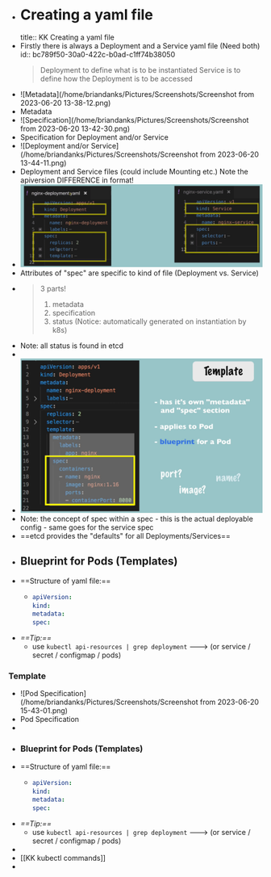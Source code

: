 - # Creating a yaml file
  title:: KK Creating a yaml file
- Firstly there is always a Deployment and a Service yaml file (Need both)
  id:: bc789f50-30a0-422c-b0ad-c1ff74b38050
  > Deployment to define what is to be instantiated
  > Service is to define how the Deployment is to be accessed
- ![Metadata](/home/briandanks/Pictures/Screenshots/Screenshot from 2023-06-20 13-38-12.png)
- Metadata
- ![Specification](/home/briandanks/Pictures/Screenshots/Screenshot from 2023-06-20 13-42-30.png)
- Specification for Deployment and/or Service
- ![Deployment and/or Service](/home/briandanks/Pictures/Screenshots/Screenshot from 2023-06-20 13-44-11.png)
- Deployment and Service files (could include Mounting etc.)   Note the apiversion DIFFERENCE in format!
- ![image.png](../assets/image_1686861013734_0.png)
- Attributes of "spec" are specific to kind of file (Deployment vs. Service)
- >3 parts!
  >1. metadata
  >2. specification
  >3. status (Notice: automatically generated on instantiation by k8s)
- Note: all status is found in etcd
-
- ![image.png](../assets/image_1686905575254_0.png)
- Note: the concept of spec within a spec  - this is the actual deployable config - same goes for the service spec
- ==etcd provides the "defaults" for all Deployments/Services==
- ## Blueprint for Pods (Templates)
- ==Structure of yaml file:==
	- ```yaml
	  apiVersion:
	  kind:
	  metadata:
	  spec:
	  ```
- *==Tip:==*
	- use `kubectl api-resources | grep deployment`  ---> (or service /  secret / configmap / pods)
### Template
- ![Pod Specification](/home/briandanks/Pictures/Screenshots/Screenshot from 2023-06-20 15-43-01.png)
- Pod Specification
-
- ### Blueprint for Pods (Templates)
- ==Structure of yaml file:==
	- ```yaml
	  apiVersion:
	  kind:
	  metadata:
	  spec:
	  ```
- *==Tip:==*
	- use `kubectl api-resources | grep deployment`  ---> (or service /  secret / configmap / pods)
-
- [[KK kubectl commands]]
-